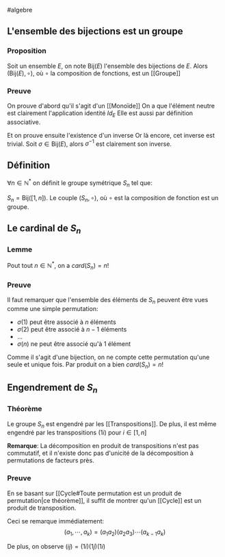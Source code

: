 #algebre
## L'ensemble des bijections est un groupe
### Proposition
Soit un ensemble $E$, on note $\text{Bij}(E)$ l'ensemble des bijections de $E$. Alors $(\text{Bij}(E), \circ)$, où $\circ$ la composition de fonctions, est un [[Groupe]]

### Preuve

On prouve d'abord qu'il s'agit d'un [[Monoïde]]
On a que l'élément neutre est clairement l'application identité $Id_E$
Elle est aussi par définition associative.

Et on prouve ensuite l'existence d'un inverse
Or là encore, cet inverse est trivial.
Soit $\sigma \in \text{Bij}(E)$, alors $\sigma^{-1}$ est clairement son inverse.
$$\tag*{$\blacksquare$}$$

## Définition

$\forall n \in \mathbb{N}^*$ on définit le groupe symétrique $S_n$ tel que:

$S_n = \text{Bij}([1, n])$. Le couple $(S_n, \circ)$, où $\circ$ est la composition de fonction est un groupe. 

## Le cardinal de $S_n$
### Lemme
Pout tout $n \in \mathbb{N}^*$, on a $card(S_n) = n!$ 

### Preuve
Il faut remarquer que l'ensemble des éléments de $S_n$ peuvent être vues comme une simple permutation:
- $\sigma(1)$ peut être associé à $n$ éléments
- $\sigma(2)$ peut être associé à $n-1$ éléments
- ...
-  $\sigma(n)$ ne peut être associé qu'à $1$ élément

Comme il s'agit d'une bijection, on ne compte cette permutation qu'une seule et unique fois.
Par produit on a bien $card(S_n) = n!$ 
$$\tag*{$\blacksquare$}$$

## Engendrement de $S_n$

### Théorème
Le groupe $S_n$ est engendré par les [[Transpositions]]. De plus, il est même engendré par les transpositions $(1i)$ pour $i \in [1,n]$

**Remarque**: La décomposition en produit de transpositions n'est pas commutatif, et il n'existe donc pas d'unicité de la décomposition à permutations de facteurs près.

### Preuve
En se basant sur [[Cycle#Toute permutation est un produit de permutation|ce théorème]], il suffit de montrer qu'un [[Cycle]] est un produit de transposition.

Ceci se remarque immédiatement:
$$(a_{1}, \cdots, a_{k})= (a_{1}a_{2})(a_{2}a_{3})\cdots(a_{k-1}a_k)$$

De plus, on observe $(ij)=(1i)(1j)(1i)$
$$\tag*{$\blacksquare$}$$
